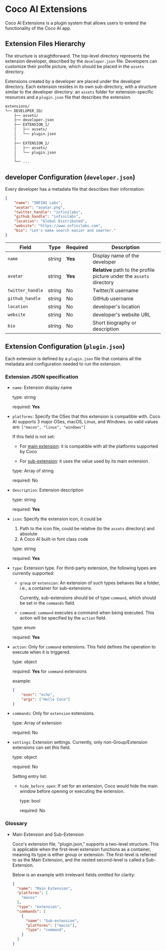 # Coco AI Extensions

Coco AI Extensions is a plugin system that allows users to extend the functionality of 
the Coco AI app. 

## Extension Files Hierarchy

The structure is straightforward. The top-level directory represents the extension developer, 
described by the `developer.json` file. Developers can customize their profile picture, which 
should be placed in the `assets` directory.

Extensions created by a developer are placed under the developer directory. Each 
extension resides in its own sub-directory, with a structure similar to the 
developer directory: an `assets` folder for extension-specific resources and a 
`plugin.json` file that describes the extension.

```sh
extensions/
└── DEVELOPER_ID/
    ├── assets/
    ├── developer.json  
    ├── EXTENSION_1/
    │   ├── assets/
    │   └── plugin.json
    │ 
    ├── EXTENSION_2/
    │   ├── assets/
    │   └── plugin.json
    │ 
    └── ...
```

## developer Configuration (`developer.json`)

Every developer has a metadata file that describes their information:

```json
{
    "name": "INFINI Labs",
    "avatar": "avatar.png",
    "twitter_handle": "infinilabs",
    "github_handle": "infinilabs",
    "location": "Global Distributed",
    "website": "https://www.infinilabs.com",
    "bio": "Let's make search easier and smarter."
}
```


| Field | Type | Required | Description |
|-------|------|----------|-------------|
| `name` | string | **Yes** | Display name of the developer |
| `avatar` | string | **Yes** | **Relative** path to the profile picture under the `assets` directory |
| `twitter_handle` | string | No | Twitter/X username |
| `github_handle` | string | No | GitHub username |
| `location` | string | No | developer's location |
| `website` | string | No | developer's website URL |
| `bio` | string | No | Short biography or description |

## Extension Configuration (`plugin.json`)

Each extension is defined by a `plugin.json` file that contains all the metadata 
and configuration needed to run the extension.

### Extension JSON specification

* `name`: Extension display name
  
  type: string  

  required: **Yes**

* `platforms`: Specify the OSes that this extension is compatible with. Coco AI 
  supports 3 major OSes, macOS, Linux, and Windows. so valid values are: 
  `["macos", "linux", "windows"]`

  If this field is not set:

  * For [main extension](#glossary): it is compatible with all the platforms 
    supported by Coco

  * For [sub-extension](#glossary): it uses the value used by its main extension.
  
  type: Array of string  

  required: No

* `description`: Extension description
  
  type: string  

  required: **Yes**

* `icon`: Specify the extension icon, it could be 
   
  1. Path to the icon file, could be relative (to the `assets` directory) and absolute 
  2. A Coco AI built-in font class code  

  type: string

  required: **Yes**

* `type`: Extension type. For third-party extension, the following types are 
  currently supported: 

  * `group` or `extension`: An extension of such types behaves like a folder, 
    i.e., a container for sub-extensions.

    Currently, sub-extensions should be of type `command`, which should be set in
    the `commands` field. 

  * `command`: `command` executes a command when being executed. This action 
    will be specified by the `action` field.

  type: enum

  required: **Yes**

* `action`: Only for `command` extensions. This field defines the operation to 
  execute when it is triggered.

  type: object

  required: **Yes** for `command` extensions

  example: 
  
  ```json
  {
      "exec": "echo",
      "args": ["Hello Coco"]
  }
  ```

* `commands`: Only for `extension` extensions.

  type: Array of extension

  required: No

* `settings`: Extension settings.  Currently, only non-Group/Extension extensions
  can set this field.

  type: object

  required: No

  Setting entry list:

  * `hide_before_open`: If set for an extension, Coco would hide the main window 
    before opening or executing the extension.
    
    type: bool

    required: No


### Glossary

* Main Extension and Sub-Extension

  Coco's extension file, "plugin.json," supports a two-level structure. This is 
  applicable when the first-level extension functions as a container, meaning 
  its type is either group or extension. The first-level is referred to as the 
  Main Extension, and the nested second-level is called a Sub-Extension.

  Below is an example with irrelevant fields omitted for clarity:

  ```json
  {
    "name": "Main Extension",
    "platforms": [
      "macos"
    ],
    "type": "extension",
    "commands": [
      {
        "name": "Sub-extension",
        "platforms": ["macos"],
        "type": "command",
      }
    ]
  }
  ```